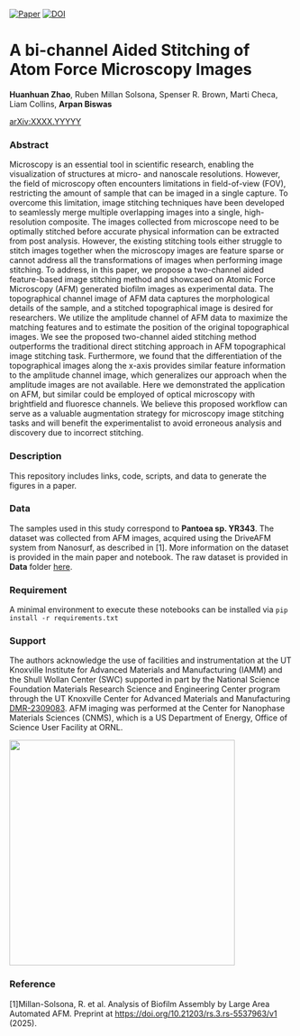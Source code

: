 [![Paper](https://img.shields.io/badge/paper-arXiv%3AXXXX.YYYYY-B31B1B.svg)](https://arxiv.org/abs/XXXX.YYYYY)
[![DOI](https://zenodo.org/badge/DOI/10.5281/zenodo.XXXXXXX.svg)](https://zenodo.org/badge/latestdoi/XXXXYYYYY)

# A bi-channel Aided Stitching of Atom Force Microscopy Images 

**Huanhuan Zhao**, Ruben Millan Solsona, Spenser R. Brown, Marti Checa, Liam Collins, **Arpan Biswas** 

[arXiv:XXXX.YYYYY](https://arxiv.org/abs/XXXX.YYYYY)

### Abstract
Microscopy is an essential tool in scientific research, enabling the visualization of structures at micro- and nanoscale resolutions. However, the field of microscopy often encounters limitations in field-of-view (FOV), restricting the amount of sample that can be imaged in a single capture. To overcome this limitation, image stitching techniques have been developed to seamlessly merge multiple overlapping images into a single, high-resolution composite. The images collected from microscope need to be optimally stitched before accurate physical information can be extracted from post analysis. However, the existing stitching tools either struggle to stitch images together when the microscopy images are feature sparse or cannot address all the transformations of images when performing image stitching. To address, in this paper, we propose a two-channel aided feature-based image stitching method and showcased on Atomic Force Microscopy (AFM) generated biofilm images as experimental data. The topographical channel image of AFM data captures the morphological details of the sample, and a stitched topographical image is desired for researchers. We utilize the amplitude channel of AFM data to maximize the matching features and to estimate the position of the original topographical images. We see the proposed two-channel aided stitching method outperforms the traditional direct stitching approach in AFM topographical image stitching task. Furthermore, we found that the differentiation of the topographical images along the x-axis provides similar feature information to the amplitude channel image, which generalizes our approach when the amplitude images are not available. Here we demonstrated the application on AFM, but similar could be employed of optical microscopy with brightfield and fluoresce channels. We believe this proposed workflow can serve as a valuable augmentation strategy for microscopy image stitching tasks and will benefit the experimentalist to avoid erroneous analysis and discovery due to incorrect stitching.

### Description
This repository includes links, code, scripts, and data to generate the figures in a paper.

### Data
The samples used in this study correspond to **Pantoea sp. YR343**. The dataset was collected from AFM images, acquired using the DriveAFM system from Nanosurf, as described in [1]. More information on the dataset is provided in the main paper and notebook. The raw dataset is provided in **Data** folder [here](https://github.com/arpanbiswas52/Stitching_AFMimage/tree/main/data). 

### Requirement
A minimal environment to execute these notebooks can be installed via `pip install -r requirements.txt`


### Support

The authors acknowledge the use of facilities and instrumentation at the UT Knoxville Institute for Advanced Materials and Manufacturing (IAMM) and the Shull Wollan Center (SWC) supported in part by the National Science Foundation Materials Research Science and Engineering Center program through the UT Knoxville Center for Advanced Materials and Manufacturing [DMR-2309083](https://www.nsf.gov/awardsearch/showAward?AWD_ID=2309083&HistoricalAwards=false). AFM imaging was performed at the Center for Nanophase Materials Sciences (CNMS), which is a US Department of Energy, Office of Science User Facility at ORNL.

<img width="400px" src="https://mrsec.org/sites/default/files/MRSEC%20logo_clear%20background.png">


### Reference
[1]Millan-Solsona, R. et al. Analysis of Biofilm Assembly by Large Area Automated AFM. Preprint at https://doi.org/10.21203/rs.3.rs-5537963/v1 (2025).


